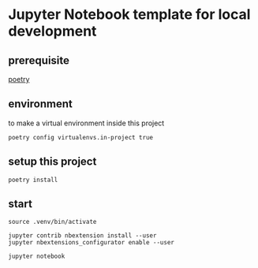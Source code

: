 # Jupyter Notebook template for local development

## prerequisite

[poetry](https://python-poetry.org/docs/#installation) 

## environment

to make a virtual environment inside this project 

```
poetry config virtualenvs.in-project true
```

## setup this project

```
poetry install
```

## start

```
source .venv/bin/activate

jupyter contrib nbextension install --user
jupyter nbextensions_configurator enable --user

jupyter notebook
```

